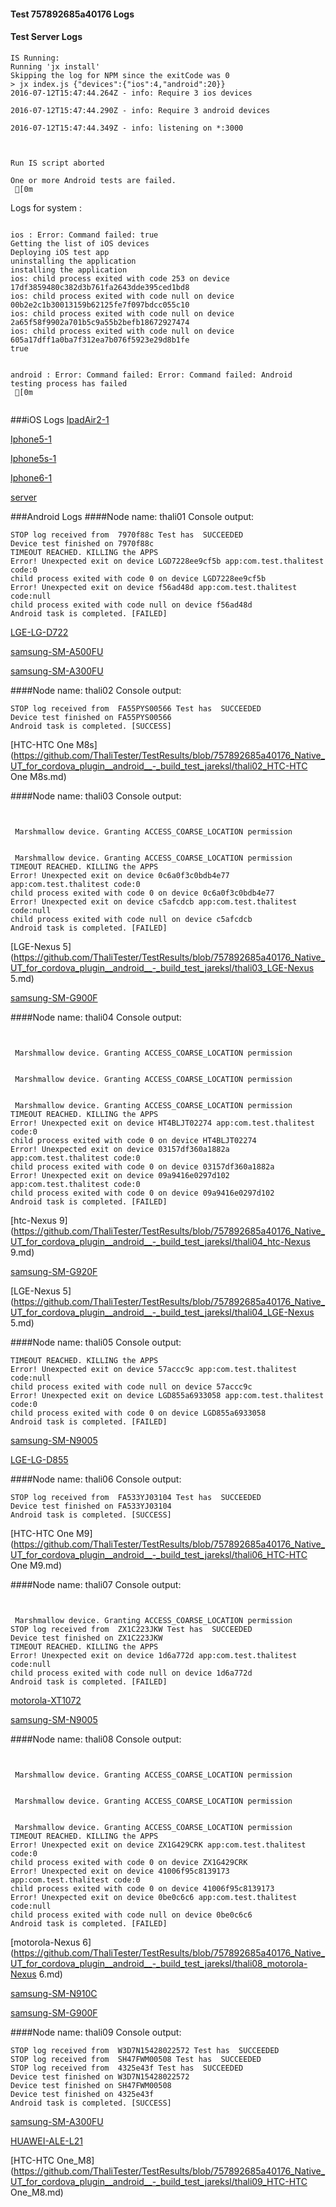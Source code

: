 #### Test 757892685a40176 Logs

#### Test Server Logs
```
IS Running:
Running 'jx install'
Skipping the log for NPM since the exitCode was 0
> jx index.js {"devices":{"ios":4,"android":20}}
2016-07-12T15:47:44.264Z - info: Require 3 ios devices

2016-07-12T15:47:44.290Z - info: Require 3 android devices

2016-07-12T15:47:44.349Z - info: listening on *:3000


 
Run IS script aborted
 
One or more Android tests are failed.
 [0m

```


Logs for system : 
```

ios : Error: Command failed: true
Getting the list of iOS devices 
Deploying iOS test app 
uninstalling the application 
installing the application 
ios: child process exited with code 253 on device 17df3859480c382d3b761fa2643dde395ced1bd8 
ios: child process exited with code null on device 00b2e2c1b30013159b62125fe7f097bdcc055c10 
ios: child process exited with code null on device 2a65f58f9902a701b5c9a55b2befb18672927474 
ios: child process exited with code null on device 605a17dff1a0ba7f312ea7b076f5923e29d8b1fe 
true


android : Error: Command failed: Error: Command failed: Android testing process has failed
 [0m


```
###iOS Logs
[IpadAir2-1](https://github.com/ThaliTester/TestResults/blob/757892685a40176_Native_UT_for_cordova_plugin__android__-_build_test_jareksl/iOS_IpadAir2-1.md)

[Iphone5-1](https://github.com/ThaliTester/TestResults/blob/757892685a40176_Native_UT_for_cordova_plugin__android__-_build_test_jareksl/iOS_Iphone5-1.md)

[Iphone5s-1](https://github.com/ThaliTester/TestResults/blob/757892685a40176_Native_UT_for_cordova_plugin__android__-_build_test_jareksl/iOS_Iphone5s-1.md)

[Iphone6-1](https://github.com/ThaliTester/TestResults/blob/757892685a40176_Native_UT_for_cordova_plugin__android__-_build_test_jareksl/iOS_Iphone6-1.md)

[server](https://github.com/ThaliTester/TestResults/blob/757892685a40176_Native_UT_for_cordova_plugin__android__-_build_test_jareksl/iOS_server.md)


###Android Logs
####Node name: thali01
Console output:
```
STOP log received from  7970f88c Test has  SUCCEEDED
Device test finished on 7970f88c 
TIMEOUT REACHED. KILLING the APPS
Error! Unexpected exit on device LGD7228ee9cf5b app:com.test.thalitest code:0 
child process exited with code 0 on device LGD7228ee9cf5b 
Error! Unexpected exit on device f56ad48d app:com.test.thalitest code:null 
child process exited with code null on device f56ad48d 
Android task is completed. [FAILED]
```
[LGE-LG-D722](https://github.com/ThaliTester/TestResults/blob/757892685a40176_Native_UT_for_cordova_plugin__android__-_build_test_jareksl/thali01_LGE-LG-D722.md)

[samsung-SM-A500FU](https://github.com/ThaliTester/TestResults/blob/757892685a40176_Native_UT_for_cordova_plugin__android__-_build_test_jareksl/thali01_samsung-SM-A500FU.md)

[samsung-SM-A300FU](https://github.com/ThaliTester/TestResults/blob/757892685a40176_Native_UT_for_cordova_plugin__android__-_build_test_jareksl/thali01_samsung-SM-A300FU.md)

####Node name: thali02
Console output:
```
STOP log received from  FA55PYS00566 Test has  SUCCEEDED
Device test finished on FA55PYS00566 
Android task is completed. [SUCCESS]
```
[HTC-HTC One M8s](https://github.com/ThaliTester/TestResults/blob/757892685a40176_Native_UT_for_cordova_plugin__android__-_build_test_jareksl/thali02_HTC-HTC One M8s.md)

####Node name: thali03
Console output:
```


 Marshmallow device. Granting ACCESS_COARSE_LOCATION permission


 Marshmallow device. Granting ACCESS_COARSE_LOCATION permission
TIMEOUT REACHED. KILLING the APPS
Error! Unexpected exit on device 0c6a0f3c0bdb4e77 app:com.test.thalitest code:0 
child process exited with code 0 on device 0c6a0f3c0bdb4e77 
Error! Unexpected exit on device c5afcdcb app:com.test.thalitest code:null 
child process exited with code null on device c5afcdcb 
Android task is completed. [FAILED]
```
[LGE-Nexus 5](https://github.com/ThaliTester/TestResults/blob/757892685a40176_Native_UT_for_cordova_plugin__android__-_build_test_jareksl/thali03_LGE-Nexus 5.md)

[samsung-SM-G900F](https://github.com/ThaliTester/TestResults/blob/757892685a40176_Native_UT_for_cordova_plugin__android__-_build_test_jareksl/thali03_samsung-SM-G900F.md)

####Node name: thali04
Console output:
```


 Marshmallow device. Granting ACCESS_COARSE_LOCATION permission


 Marshmallow device. Granting ACCESS_COARSE_LOCATION permission


 Marshmallow device. Granting ACCESS_COARSE_LOCATION permission
TIMEOUT REACHED. KILLING the APPS
Error! Unexpected exit on device HT4BLJT02274 app:com.test.thalitest code:0 
child process exited with code 0 on device HT4BLJT02274 
Error! Unexpected exit on device 03157df360a1882a app:com.test.thalitest code:0 
child process exited with code 0 on device 03157df360a1882a 
Error! Unexpected exit on device 09a9416e0297d102 app:com.test.thalitest code:0 
child process exited with code 0 on device 09a9416e0297d102 
Android task is completed. [FAILED]
```
[htc-Nexus 9](https://github.com/ThaliTester/TestResults/blob/757892685a40176_Native_UT_for_cordova_plugin__android__-_build_test_jareksl/thali04_htc-Nexus 9.md)

[samsung-SM-G920F](https://github.com/ThaliTester/TestResults/blob/757892685a40176_Native_UT_for_cordova_plugin__android__-_build_test_jareksl/thali04_samsung-SM-G920F.md)

[LGE-Nexus 5](https://github.com/ThaliTester/TestResults/blob/757892685a40176_Native_UT_for_cordova_plugin__android__-_build_test_jareksl/thali04_LGE-Nexus 5.md)

####Node name: thali05
Console output:
```
TIMEOUT REACHED. KILLING the APPS
Error! Unexpected exit on device 57accc9c app:com.test.thalitest code:null 
child process exited with code null on device 57accc9c 
Error! Unexpected exit on device LGD855a6933058 app:com.test.thalitest code:0 
child process exited with code 0 on device LGD855a6933058 
Android task is completed. [FAILED]
```
[samsung-SM-N9005](https://github.com/ThaliTester/TestResults/blob/757892685a40176_Native_UT_for_cordova_plugin__android__-_build_test_jareksl/thali05_samsung-SM-N9005.md)

[LGE-LG-D855](https://github.com/ThaliTester/TestResults/blob/757892685a40176_Native_UT_for_cordova_plugin__android__-_build_test_jareksl/thali05_LGE-LG-D855.md)

####Node name: thali06
Console output:
```
STOP log received from  FA533YJ03104 Test has  SUCCEEDED
Device test finished on FA533YJ03104 
Android task is completed. [SUCCESS]
```
[HTC-HTC One M9](https://github.com/ThaliTester/TestResults/blob/757892685a40176_Native_UT_for_cordova_plugin__android__-_build_test_jareksl/thali06_HTC-HTC One M9.md)

####Node name: thali07
Console output:
```


 Marshmallow device. Granting ACCESS_COARSE_LOCATION permission
STOP log received from  ZX1C223JKW Test has  SUCCEEDED
Device test finished on ZX1C223JKW 
TIMEOUT REACHED. KILLING the APPS
Error! Unexpected exit on device 1d6a772d app:com.test.thalitest code:null 
child process exited with code null on device 1d6a772d 
Android task is completed. [FAILED]
```
[motorola-XT1072](https://github.com/ThaliTester/TestResults/blob/757892685a40176_Native_UT_for_cordova_plugin__android__-_build_test_jareksl/thali07_motorola-XT1072.md)

[samsung-SM-N9005](https://github.com/ThaliTester/TestResults/blob/757892685a40176_Native_UT_for_cordova_plugin__android__-_build_test_jareksl/thali07_samsung-SM-N9005.md)

####Node name: thali08
Console output:
```


 Marshmallow device. Granting ACCESS_COARSE_LOCATION permission


 Marshmallow device. Granting ACCESS_COARSE_LOCATION permission


 Marshmallow device. Granting ACCESS_COARSE_LOCATION permission
TIMEOUT REACHED. KILLING the APPS
Error! Unexpected exit on device ZX1G429CRK app:com.test.thalitest code:0 
child process exited with code 0 on device ZX1G429CRK 
Error! Unexpected exit on device 41006f95c8139173 app:com.test.thalitest code:0 
child process exited with code 0 on device 41006f95c8139173 
Error! Unexpected exit on device 0be0c6c6 app:com.test.thalitest code:null 
child process exited with code null on device 0be0c6c6 
Android task is completed. [FAILED]
```
[motorola-Nexus 6](https://github.com/ThaliTester/TestResults/blob/757892685a40176_Native_UT_for_cordova_plugin__android__-_build_test_jareksl/thali08_motorola-Nexus 6.md)

[samsung-SM-N910C](https://github.com/ThaliTester/TestResults/blob/757892685a40176_Native_UT_for_cordova_plugin__android__-_build_test_jareksl/thali08_samsung-SM-N910C.md)

[samsung-SM-G900F](https://github.com/ThaliTester/TestResults/blob/757892685a40176_Native_UT_for_cordova_plugin__android__-_build_test_jareksl/thali08_samsung-SM-G900F.md)

####Node name: thali09
Console output:
```
STOP log received from  W3D7N15428022572 Test has  SUCCEEDED
STOP log received from  SH47FWM00508 Test has  SUCCEEDED
STOP log received from  4325e43f Test has  SUCCEEDED
Device test finished on W3D7N15428022572 
Device test finished on SH47FWM00508 
Device test finished on 4325e43f 
Android task is completed. [SUCCESS]
```
[samsung-SM-A300FU](https://github.com/ThaliTester/TestResults/blob/757892685a40176_Native_UT_for_cordova_plugin__android__-_build_test_jareksl/thali09_samsung-SM-A300FU.md)

[HUAWEI-ALE-L21](https://github.com/ThaliTester/TestResults/blob/757892685a40176_Native_UT_for_cordova_plugin__android__-_build_test_jareksl/thali09_HUAWEI-ALE-L21.md)

[HTC-HTC One_M8](https://github.com/ThaliTester/TestResults/blob/757892685a40176_Native_UT_for_cordova_plugin__android__-_build_test_jareksl/thali09_HTC-HTC One_M8.md)




